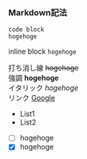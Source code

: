 ### Markdown記法

```terminal
code block
hogehoge
```
inline block ```hogehoge```

打ち消し線 ~~hogehoge~~  
強調 **hogehoge**  
イタリック *hogehoge*  
リンク [Google](http://google.co.jp)  
* List1
* List2

- [ ] hogehoge
- [x] hogehoge
